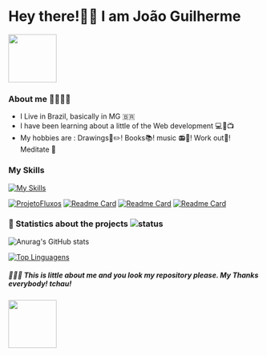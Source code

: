 
# **Hey there!👋😜 I am João Guilherme** 

<img src="https://c.tenor.com/4kIHjPaMiDoAAAAi/the-blobs-live-on-waving.gif" width="96"/>

### **About me** 👨🏽🙋🏽

- I Live in Brazil, basically in MG 🇧🇷
- I have been learning about a little of the Web development 💻📱📺
- My hobbies are : Drawings📘✏️! Books📚! music 📻🎵! Work out💪! Meditate 🧘

### **My Skills**
[![My Skills](https://skillicons.dev/icons?i=html,css,js,ts,bootstrap,react,redux,styledcomponents,nodejs,express,postgres,mysql,mongodb)](https://skillicons.dev)

[![ProjetoFluxos](https://github-readme-stats.vercel.app/api/pin/?username=JoaoG23&repo=FluxosFrontend)](https://github.com/JoaoG23/FluxosFrontend)
[![Readme Card](https://github-readme-stats.vercel.app/api/pin/?username=JoaoG23&repo=GuardaContas)](https://github.com/JoaoG23/GuardaContas)
[![Readme Card](https://github-readme-stats.vercel.app/api/pin/?username=JoaoG23&repo=Joao-Acesso)](https://github.com/JoaoG23/Joao-Acesso)
[![Readme Card](https://github-readme-stats.vercel.app/api/pin/?username=JoaoG23&repo=Fluxos-API)](https://github.com/JoaoG23/Fluxos-API)
                                      
### 🤪 Statistics about the projects ![status](https://img.icons8.com/color/24/000000/combo-chart--v2.png)
![Anurag's GitHub stats](https://github-readme-stats.vercel.app/api?username=JoaoG23&show_icons=true&theme=algolia)

[![Top Linguagens](https://github-readme-stats.vercel.app/api/top-langs/?username=JoaoG23&layout=compact&theme=react)](https://github.com/JoaoG23/github-readme-stats)



##### 🤭🤘🏽 This is little about me and you look my repository please. My Thanks everybody! tchau!

<img src="https://c.tenor.com/nebZyl8oN7IAAAAi/wave-hello.gif" width="96"/>


